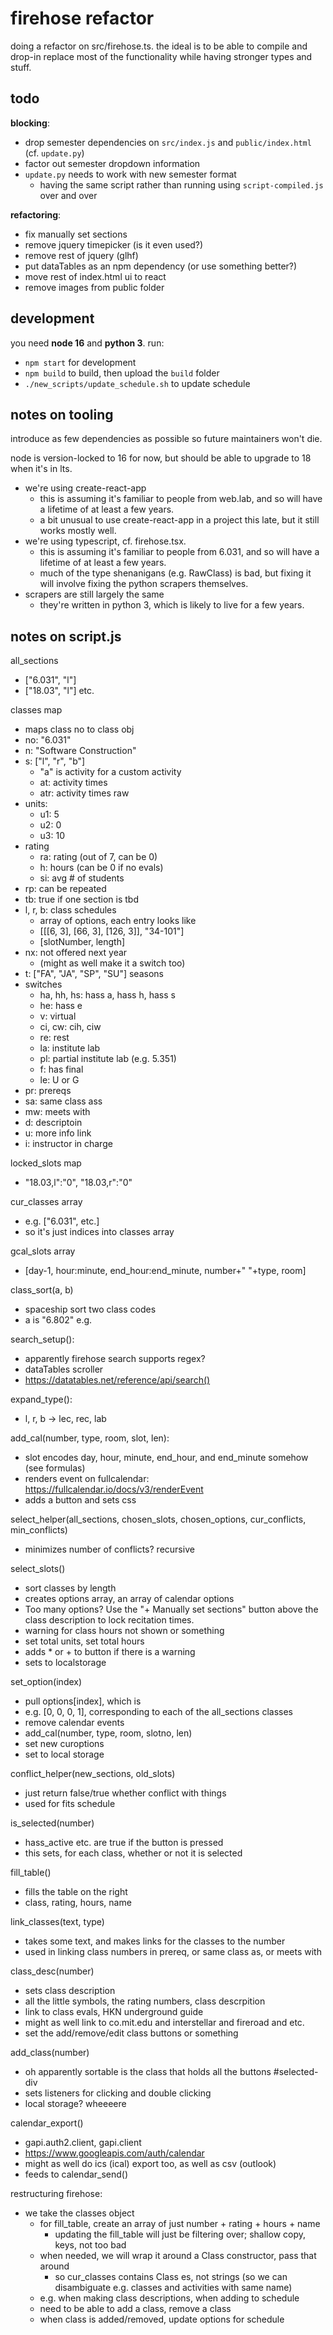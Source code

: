 # firehose refactor

doing a refactor on src/firehose.ts. the ideal is to be able to compile and drop-in replace most of the functionality while having stronger types and stuff.

## todo

**blocking**:

- drop semester dependencies on `src/index.js` and `public/index.html` (cf. `update.py`)
- factor out semester dropdown information
- `update.py` needs to work with new semester format
  - having the same script rather than running using `script-compiled.js` over and over

**refactoring**:

- fix manually set sections
- remove jquery timepicker (is it even used?)
- remove rest of jquery (glhf)
- put dataTables as an npm dependency (or use something better?)
- move rest of index.html ui to react
- remove images from public folder

## development

you need **node 16** and **python 3**. run:

- `npm start` for development
- `npm build` to build, then upload the `build` folder
- `./new_scripts/update_schedule.sh` to update schedule

## notes on tooling

introduce as few dependencies as possible so future maintainers won't die.

node is version-locked to 16 for now, but should be able to upgrade to 18 when it's in lts.

- we're using create-react-app
  - this is assuming it's familiar to people from web.lab, and so will have a lifetime of at least a few years.
  - a bit unusual to use create-react-app in a project this late, but it still works mostly well.
- we're using typescript, cf. firehose.tsx.
  - this is assuming it's familiar to people from 6.031, and so will have a lifetime of at least a few years.
  - much of the type shenanigans (e.g. RawClass) is bad, but fixing it will involve fixing the python scrapers themselves.
- scrapers are still largely the same
  - they're written in python 3, which is likely to live for a few years.

## notes on script.js

all_sections
- ["6.031", "l"]
- ["18.03", "l"] etc.

classes map
- maps class no to class obj
- no: "6.031"
- n: "Software Construction"
- s: ["l", "r", "b"]
  - "a" is activity for a custom activity
  - at: activity times
  - atr: activity times raw
- units:
  - u1: 5
  - u2: 0
  - u3: 10
- rating
  - ra: rating (out of 7, can be 0)
  - h: hours (can be 0 if no evals)
  - si: avg # of students
- rp: can be repeated
- tb: true if one section is tbd
- l, r, b: class schedules
  - array of options, each entry looks like
  - [[[6, 3], [66, 3], [126, 3]], "34-101"]
  - [slotNumber, length]
- nx: not offered next year
  - (might as well make it a switch too)
- t: ["FA", "JA", "SP", "SU"] seasons
- switches
  - ha, hh, hs: hass a, hass h, hass s
  - he: hass e
  - v: virtual
  - ci, cw: cih, ciw
  - re: rest
  - la: institute lab
  - pl: partial institute lab (e.g. 5.351)
  - f: has final
  - le: U or G
- pr: prereqs
- sa: same class ass
- mw: meets with
- d: descriptoin
- u: more info link
- i: instructor in charge

locked_slots map
- "18.03,l":"0", "18.03,r":"0"

cur_classes array
- e.g. ["6.031", etc.]
- so it's just indices into classes array

gcal_slots array
- [day-1, hour:minute, end_hour:end_minute, number+" "+type, room]

class_sort(a, b)
- spaceship sort two class codes
- a is "6.802" e.g.

search_setup():
- apparently firehose search supports regex?
- dataTables scroller
- https://datatables.net/reference/api/search()

expand_type():
- l, r, b -> lec, rec, lab

add_cal(number, type, room, slot, len):
- slot encodes day, hour, minute, end_hour, and end_minute somehow (see formulas)
- renders event on fullcalendar: https://fullcalendar.io/docs/v3/renderEvent
- adds a button and sets css

select_helper(all_sections, chosen_slots, chosen_options, cur_conflicts, min_conflicts)
- minimizes number of conflicts? recursive

select_slots()
- sort classes by length
- creates options array, an array of calendar options
- Too many options? Use the "+ Manually set sections" button above the class description to lock recitation times.
- warning for class hours not shown or something
- set total units, set total hours
- adds * or + to button if there is a warning
- sets to localstorage

set_option(index)
- pull options[index], which is
- e.g. [0, 0, 0, 1], corresponding to each of the all_sections classes
- remove calendar events
- add_cal(number, type, room, slotno, len)
- set new curoptions
- set to local storage

conflict_helper(new_sections, old_slots)
- just return false/true whether conflict with things
- used for fits schedule

is_selected(number)
- hass_active etc. are true if the button is pressed
- this sets, for each class, whether or not it is selected

fill_table()
- fills the table on the right
- class, rating, hours, name

link_classes(text, type)
- takes some text, and makes links for the classes to the number
- used in linking class numbers in prereq, or same class as, or meets with

class_desc(number)
- sets class description
- all the little symbols, the rating numbers, class descrpition 
- link to class evals, HKN underground guide
- might as well link to co.mit.edu and interstellar and fireroad and etc.
- set the add/remove/edit class buttons or something

add_class(number)
- oh apparently sortable is the class that holds all the buttons #selected-div
- sets listeners for clicking and double clicking
- local storage? wheeeere

calendar_export()
- gapi.auth2.client, gapi.client
- https://www.googleapis.com/auth/calendar
- might as well do ics (ical) export too, as well as csv (outlook)
- feeds to calendar_send()

restructuring firehose:
- we take the classes object
  - for fill_table, create an array of just number + rating + hours + name
    - updating the fill_table will just be filtering over; shallow copy, keys, not too bad
  - when needed, we will wrap it around a Class constructor, pass that around
    - so cur_classes contains Class es, not strings (so we can disambiguate e.g. classes and activities with same name)
  - e.g. when making class descriptions, when adding to schedule
  - need to be able to add a class, remove a class
  - when class is added/removed, update options for schedule
